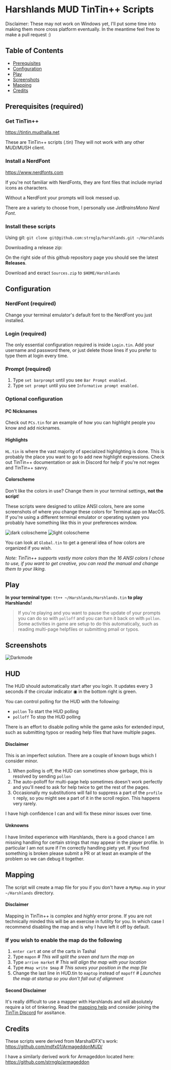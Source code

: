 # Harshlands MUD TinTin++ Scripts
Disclaimer: These may not work on Windows yet, I'll put some time into making them more cross platform eventually. In the meantime feel free to make a pull request :)

## Table of Contents

- [Prerequisites](#prerequisites)
- [Configuration](#configuration)
- [Play](#play)
- [Screenshots](#screenshots)
- [Mapping](#mapping)
- [Credits](#credits)


## Prerequisites (required)

### Get TinTin++
https://tintin.mudhalla.net

These are TinTin++ scripts (.tin) They will not work with any other MUD/MUSH client.

### Install a NerdFont
https://www.nerdfonts.com

If you're not familiar with NerdFonts, they are font files that include myriad icons as characters.

Without a NerdFont your prompts will look messed up. 

There are a variety to choose from, I personally use _JetBrainsMono Nerd Font_.

### Install these scripts

Using git:
`git clone git@github.com:strnglp/harshlands.git ~/Harshlands` 

Downloading a release zip:

On the right side of this github repository page you should see the latest **Releases**.

Download and exract `Sources.zip` to `$HOME/Harshlands`

## Configuration
### NerdFont (required)
Change your terminal emulator's default font to the NerdFont you just installed.

### Login (required)
The only essential configuration required is inside `Login.tin`. Add your username and password there, or just delete those lines if you prefer to type them at login every time.

### Prompt (required)
1. Type `set barprompt` until you see `Bar Prompt enabled.`
2. Type `set prompt` until you see `Informative prompt enabled.`


### Optional configuration

#### PC Nicknames
Check out `PCs.tin` for an example of how you can highlight people you know and add nicknames.

#### Highlights
`HL.tin` is where the vast majority of specialized highlighting is done. This is probably the place you want to go to add new highlight expressions. Check out TinTin++ documentation or ask in Discord for help if you're not regex and TinTin++ savvy.

#### Colorscheme
Don't like the colors in use? Change them in your terminal settings, **not the script**!

These scripts were designed to utilize ANSI colors, here are some screenshots of where you change these colors for Terminal.app on MacOS. If you're using a different terminal emulator or operating system you probably have something like this in your preferences window.

![dark coloscheme](./media/terminaldark.png)
![light coloscheme](./media/terminallight.png)

You can look at `Global.tin` to get a general idea of how colors are organized if you wish.

_Note: TinTin++ supports vastly more colors than the 16 ANSI colors I chose to use, if you want to get creative, you can read the manual and change them to your liking._


## Play
**In your terminal type:**
`tt++ ~/Harshlands/Harshlands.tin` **to play Harshlands!**

> If you're playing and you want to pause the update of your prompts you can do so with `polloff` and you can turn it back on with `pollon`. Some activities in game are setup to do this automatically, such as reading multi-page helpfiles or submitting pmail or typos.

## Screenshots
![Darkmode](./media/screenshot.png)

## HUD
The HUD should automatically start after you login. It updates every 3 seconds if the circular indicator ◉ in the bottom right is green.

You can control polling for the HUD with the following:
- `pollon` To start the HUD polling
- `polloff` To stop the HUD polling

There is an effort to disable polling while the game asks for extended input, such as submitting typos or reading help files that have multiple pages.

#### Disclaimer
This is an imperfect solution. There are a couple of known bugs which I consider minor.
1. When polling is off, the HUD can sometimes show garbage, this is resolved by sending `pollon`
2. The auto-polloff for multi-page help sometimes doesn't work perfectly and you'll need to ask for help twice to get the rest of the pages.
3. Occasionally my substitutions will fail to suppress a part of the `profile t` reply, so you might see a part of it in the scroll region. This happens very rarely.

I have high confidence I can and will fix these minor issues over time.

#### Unknowns
I have limited experience with Harshlands, there is a good chance I am missing handling for certain strings that may appear in the player profile. In particular I am not sure if I'm correctly handling piety yet.
If you find something is broken please submit a PR or at least an example of the problem so we can debug it together.

## Mapping
The script will create a map file for you if you don't have a `MyMap.map` in your `~/Harshlands` directory.

#### Disclaimer
Mapping in TinTin++ is complex and _highly_ error prone. If you are not technically minded this will be an exercise in futility for you. In which case I recommend disabling the map and is why I have left it off by default.

### If you wish to enable the map do the following
1. `enter cart` at one of the carts in Tashal
2. Type `mapon` *# This will split the sreen and turn the map on*
3. Type `arrive market` *# This will align the map with your location*
4. Type `#map write $map` *# This saves your position in the map file*
5. Change the last line in HUD.tin to `maptop` instead of `mapoff`  *# Launches the map at startup so you don't fall out of alignment*

#### Second Disclaimer
It's really difficult to use a mapper with Harshlands and will absolutely require a lot of tinkering. Read the [mapping help](https://tintin.mudhalla.net/manual/mapping.php) and consider joining the [TinTin Discord](https://discord.gg/gv7a37n) for assitance.

## Credits
These scripts were derived from MarshalDFX's work: https://github.com/mdfx01/ArmageddonMUD/

I have a similarly derived work for Armageddon located here:
https://github.com/strnglp/armageddon
